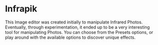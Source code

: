 # Infrapik

This Image editor was created initially to manipulate Infrared Photos. Eventually, through experimentation, it ended up to be a very interesting tool for manipulating Photos. You can choose from the Presets options, or play around with the available options to discover unique effects.
